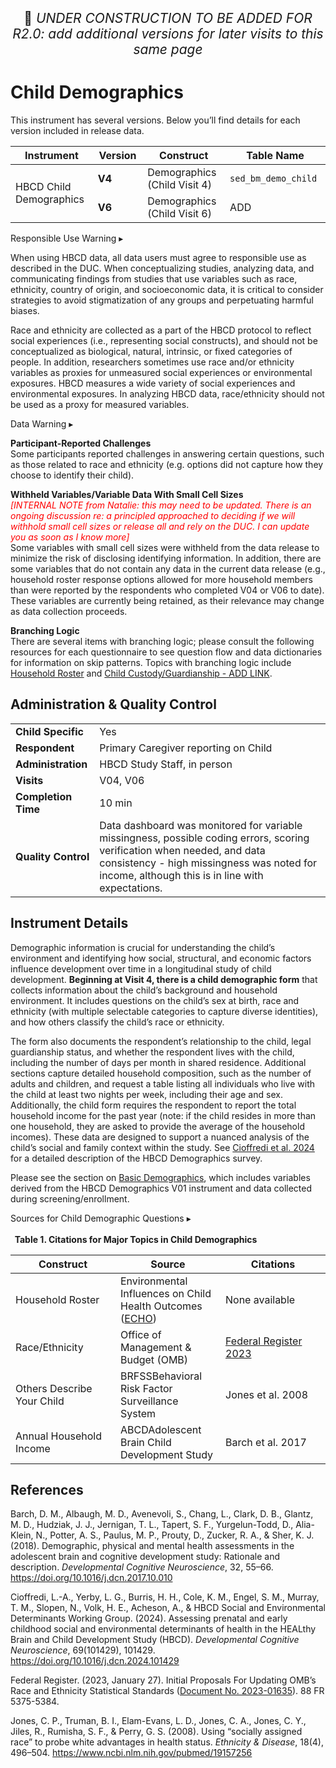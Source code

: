 <p style="text-align: center; font-size: 1.5em;">🚧 <i>UNDER CONSTRUCTION TO BE ADDED FOR R2.0: add additional versions for later visits to this same page</i></p>

# Child Demographics

<div class="table-banner">
  <span class="emoji"><i class="fa-regular fa-lightbulb"></i></span>
  <span class="text">This instrument has several versions. Below you’ll find details for each version included in release data.</span>
</div>
<p></p>

<table class="table-no-vertical-lines" style="width: 100%; border-collapse: collapse; table-layout: fixed;">
<thead>
<tr>
  <th style="width: 25%;">Instrument</th>
  <th style="width: 15%;">Version</th>
  <th style="width: 25%;">Construct</th>
  <th style="width: 25%;">Table Name</th>
</tr>
</thead>
<tbody>
<tr>
  <td rowspan="2">HBCD Child Demographics</td>
  <td><strong>V4</strong></td>
  <td>Demographics (Child Visit 4)</td>
  <td><code>sed_bm_demo_child</code></td>
</tr>
<tr>
  <td><strong>V6</strong></td>
  <td>Demographics (Child Visit 6)</td>
  <td><code></code>ADD</td>
</tr>
</tbody>
</table>

<div id="alert" class="alert-banner" onclick="toggleCollapse(this)">
    <span class="emoji"><i class="fas fa-exclamation-circle"></i></span>
  <span class="text-with-link">
  <span class="text">Responsible Use Warning</i></span>
  <a class="anchor-link" href="#alert" title="Copy link">
  <i class="fa-solid fa-link"></i>
  </a>
  </span>
  <span class="arrow">▸</span>
</div>
<div class="alert-collapsible-content">
<p>When using HBCD data, all data users must agree to responsible use as described in the DUC. When conceptualizing studies, analyzing data, and communicating findings from studies that use variables such as race, ethnicity, country of origin, and socioeconomic data, it is critical to consider strategies to avoid stigmatization of any groups and perpetuating harmful biases.</p> 
<p>Race and ethnicity are collected as a part of the HBCD protocol to reflect social experiences (i.e., representing social constructs), and should not be conceptualized as biological, natural, intrinsic, or fixed categories of people. In addition, researchers sometimes use race and/or ethnicity variables as proxies for unmeasured social experiences or environmental exposures. HBCD measures a wide variety of social experiences and environmental exposures. In analyzing HBCD data, race/ethnicity should not be used as a proxy for measured variables.</p>
</div>

<div id="warning" class="warning-banner" onclick="toggleCollapse(this)">
    <span class="emoji"><i class="fas fa-exclamation-triangle"></i></span>
  <span class="text-with-link">
  <span class="text">Data Warning</i></span>
  <a class="anchor-link" href="#warning" title="Copy link">
  <i class="fa-solid fa-link"></i>
  </a>
  </span>
  <span class="arrow">▸</span>
</div>
<div class="warning-collapsible-content">
<p><b>Participant-Reported Challenges</b><br>
Some participants reported challenges in answering certain questions, such as those related to race and ethnicity (e.g. options did not capture how they choose to identify their child).</p> 
<p><b>Withheld Variables/Variable Data With Small Cell Sizes</b><br>
<i style="color: red;">[INTERNAL NOTE from Natalie: this may need to be updated. There is an ongoing discussion re: a principled approached to deciding if we will withhold small cell sizes or release all and rely on the DUC. I can update you as soon as I know more]</i><br>
Some variables with small cell sizes were withheld from the data release to minimize the risk of disclosing identifying information. In addition, there are some variables that do not contain any data in the current data release (e.g., household roster response options allowed for more household members than were reported by the respondents who completed V04 or V06  to date). These variables are currently being retained, as their relevance may change as data collection proceeds.</p> 
<p><b>Branching Logic</b><br>
There are several items with branching logic; please consult the following resources for each questionnaire to see question flow and data dictionaries for information on skip patterns. Topics with branching logic include <a href="../images/household-relationships.png" target="_blank">Household Roster</a> and <a href="" target="_blank">Child Custody/Guardianship - ADD LINK</a>.</p>
</div>

## Administration & Quality Control

<table class="table-no-vertical-lines" style="width: 100%; border-collapse: collapse; table-layout: fixed;">
<tbody>
<tr><td><b>Child Specific</b></td>
<td>Yes</td></tr>
<tr><td><b>Respondent</b></td>
<td>Primary Caregiver reporting on Child</td></tr>
<tr><td><b>Administration</b></td>
<td style="word-wrap: break-word; white-space: normal;">HBCD Study Staff, in person</td></tr>
<tr><td><b>Visits</b></td>
<td>V04, V06</td></tr>
<tr><td><b>Completion Time</b></td>
<td>10 min</td></tr>
<tr><td><b>Quality Control</b></td>
<td style="word-wrap: break-word; white-space: normal;">Data dashboard was monitored for variable missingness, possible coding errors, scoring verification when needed, and data consistency - high missingness was noted for income, although this is in line with expectations.</td></tr>
</tbody>
</table>

## Instrument Details

Demographic information is crucial for understanding the child’s environment and identifying how social, structural, and economic factors influence development over time in a longitudinal study of child development. **Beginning at Visit 4, there is a child demographic form** that collects information about the child’s background and household environment. It includes questions on the child’s sex at birth, race and ethnicity (with multiple selectable categories to capture diverse identities), and how others classify the child’s race or ethnicity. 

The form also documents the respondent’s relationship to the child, legal guardianship status, and whether the respondent lives with the child, including the number of days per month in shared residence. Additional sections capture detailed household composition, such as the number of adults and children, and request a table listing all individuals who live with the child at least two nights per week, including their age and sex. Additionally, the child form requires the respondent to report the total household income for the past year (note: if the child resides in more than one household, they are asked to provide the average of the household incomes). These data are designed to support a nuanced analysis of the child’s social and family context within the study. See [Cioffredi et al. 2024](https://doi.org/10.1016/j.dcn.2024.101429) for a detailed description of the HBCD Demographics survey.

Please see the section on <a href="../demographics/#basic-demographics">Basic Demographics</a>, which includes variables derived from the HBCD Demographics V01 instrument and data collected during screening/enrollment.

<div id="demo-tables" class="table-banner" onclick="toggleCollapse(this)">
 <span class="emoji"><i class="fa fa-magnifying-glass"></i></span>
  <span class="text-with-link">
  <span class="text">Sources for Child Demographic Questions</span>
  <a class="anchor-link" href="#demo-tables" title="Copy link">
  <i class="fa-solid fa-link"></i>
  </a>
  </span>
  <span class="arrow">▸</span>
</div>
<div class="table-collapsible-content">
<br>
<strong>&nbsp;&nbsp;Table 1. Citations for Major Topics in Child Demographics</strong>
<table style="width: 100%; border-collapse: collapse; table-layout: fixed;">
<thead>
    <tr>
    <th style="width: 30%;">Construct</th>
    <th style="width: 30%;">Source</th>
    <th style="width: 30%;">Citations</th>
    </tr>
</thead>
    <tbody>
    <tr>
      <td>Household Roster</td>
      <td>Environmental Influences on Child Health Outcomes (<a href="https://echochildren.org/">ECHO</a>)</td>
      <td>None available</td>
    </tr>
    <tr>
      <td>Race/Ethnicity</td>
      <td>Office of Management & Budget (OMB)</td>
      <td><a href="https://www.federalregister.gov/documents/2023/01/27/2023-01635/initial-proposals-for-updating-ombs-race-and-ethnicity-statistical-standards">Federal Register 2023</a></td>
    </tr>
    <tr>
      <td>Others Describe Your Child</td>
      <td><span class="tooltip">BRFSS<span class="tooltiptext">Behavioral Risk Factor Surveillance System</span></span></td>
      <td>Jones et al. 2008</td>
    </tr>
    <tr>
      <td>Annual Household Income</td>
      <td><span class="tooltip">ABCD<span class="tooltiptext">Adolescent Brain Child Development Study</span></span></td>
      <td>Barch et al. 2017</td>
    </tr>
  </tbody>  
  </table>
</div>

## References

<div class="references">
  <p>Barch, D. M., Albaugh, M. D., Avenevoli, S., Chang, L., Clark, D. B., Glantz, M. D., Hudziak, J. J., Jernigan, T. L., Tapert, S. F., Yurgelun-Todd, D., Alia-Klein, N., Potter, A. S., Paulus, M. P., Prouty, D., Zucker, R. A., & Sher, K. J. (2018). Demographic, physical and mental health assessments in the adolescent brain and cognitive development study: Rationale and description. <em>Developmental Cognitive Neuroscience</em>, 32, 55–66. <a href="https://doi.org/10.1016/j.dcn.2017.10.010" target="_blank">https://doi.org/10.1016/j.dcn.2017.10.010</a></p>
  <p>Cioffredi, L.-A., Yerby, L. G., Burris, H. H., Cole, K. M., Engel, S. M., Murray, T. M., Slopen, N., Volk, H. E., Acheson, A., & HBCD Social and Environmental Determinants Working Group. (2024). Assessing prenatal and early childhood social and environmental determinants of health in the HEALthy Brain and Child Development Study (HBCD). <em>Developmental Cognitive Neuroscience</em>, 69(101429), 101429. <a href="https://doi.org/10.1016/j.dcn.2024.101429" target="_blank">https://doi.org/10.1016/j.dcn.2024.101429</a></p>
  <p>Federal Register. (2023, January 27). Initial Proposals For Updating OMB’s Race and Ethnicity Statistical Standards (<a href="https://www.federalregister.gov/documents/2023/01/27/2023-01635/initial-proposals-for-updating-ombs-race-and-ethnicity-statistical-standards" target="_blank">Document No. 2023-01635</a>). 88 FR 5375-5384.</p>
  <p>Jones, C. P., Truman, B. I., Elam-Evans, L. D., Jones, C. A., Jones, C. Y., Jiles, R., Rumisha, S. F., & Perry, G. S. (2008). Using “socially assigned race” to probe white advantages in health status. <em>Ethnicity & Disease</em>, 18(4), 496–504. <a href="https://www.ncbi.nlm.nih.gov/pubmed/19157256" target="_blank">https://www.ncbi.nlm.nih.gov/pubmed/19157256</a></p>
</div>
<br>